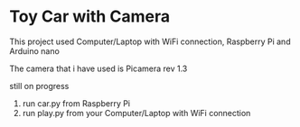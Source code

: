 # Toy Car with Camera

This project used Computer/Laptop with WiFi connection, Raspberry Pi
and Arduino nano

The camera that i have used is Picamera rev 1.3

still on progress

1. run car.py from Raspberry Pi
2. run play.py from your Computer/Laptop with WiFi connection
